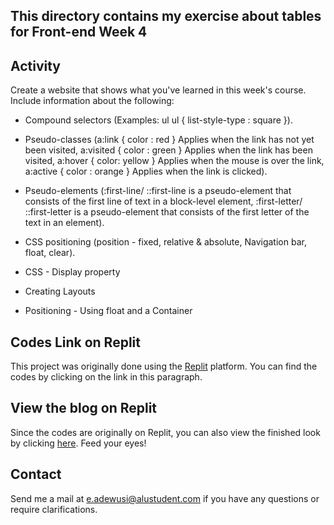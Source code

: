 ## This directory contains my exercise about tables for Front-end Week 4

## Activity

Create a website that shows what you've learned in this week's course. Include information about the following:

- Compound selectors (Examples: ul ul { list-style-type : square }).

- Pseudo-classes (a:link { color : red } Applies when the link has not yet been visited, a:visited { color : green } Applies when the link has been visited, a:hover { color: yellow } Applies when the mouse is over the link, a:active { color : orange } Applies when the link is clicked).

- Pseudo-elements (:first-line/ ::first-line is a pseudo-element that consists of the first line of text in a block-level element, :first-letter/ ::first-letter is a pseudo-element that consists of the first letter of the text in an element).

- CSS positioning (position - fixed, relative & absolute, Navigation bar, float, clear).

- CSS - Display property

- Creating Layouts

- Positioning - Using float and a Container

## Codes Link on Replit
This project was originally done using the [Replit](https://replit.com/@Allan-GasbonGas/Week-4-Exercise) platform. You can find the codes by clicking on the link in this paragraph.

## View the blog on Replit
Since the codes are originally on Replit, you can also view the finished look by clicking [here](https://week-4-exercise.allan-gasbongas.repl.co/). Feed your eyes!

## Contact
Send me a mail at [e.adewusi@alustudent.com](mailto:e.adewusi@alustudent.com) if you have any questions or require clarifications.
